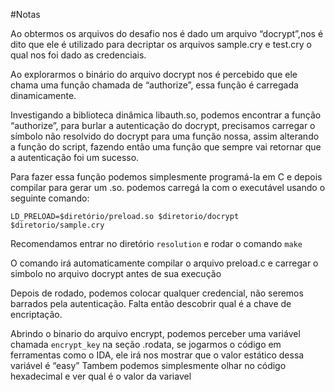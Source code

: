 #Notas

Ao obtermos os arquivos do desafio nos é dado um arquivo “docrypt”,nos é dito que ele é utilizado para decriptar os arquivos sample.cry e test.cry o qual nos foi dado as credenciais.

Ao explorarmos o binário do arquivo docrypt nos é percebido que ele chama uma função chamada de “authorize”, essa função é carregada dinamicamente.

Investigando a biblioteca dinâmica libauth.so, podemos encontrar a função “authorize”, para burlar a autenticação do docrypt, precisamos carregar o símbolo não resolvido do docrypt para uma função nossa, assim alterando a função do script, fazendo então uma função que sempre vai retornar que a autenticação foi um sucesso.

Para fazer essa função podemos simplesmente programá-la em C e depois compilar para gerar um .so.
podemos carregá la com o executável usando o seguinte comando: 

`LD_PRELOAD=$diretório/preload.so $diretorio/docrypt $diretorio/sample.cry`

Recomendamos entrar no diretório `resolution` e rodar o comando `make`

O comando irá automaticamente compilar o arquivo preload.c e carregar o simbolo no arquivo docrypt antes de sua execução


Depois de rodado, podemos colocar qualquer credencial, não seremos barrados pela autenticação. Falta então descobrir qual é a chave de encriptação.

Abrindo o binario do arquivo encrypt, podemos perceber uma variável chamada `encrypt_key` na seção .rodata, se jogarmos o código em ferramentas como o IDA, ele irá nos mostrar que o valor estático dessa variável é “easy”
Tambem podemos simplesmente olhar no código hexadecimal e ver qual é o valor da variavel

